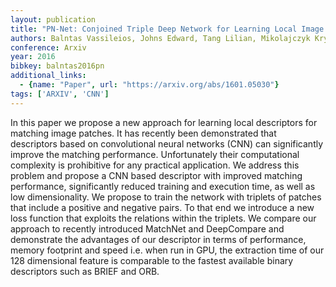```yaml
---
layout: publication
title: "PN-Net: Conjoined Triple Deep Network for Learning Local Image Descriptors"
authors: Balntas Vassileios, Johns Edward, Tang Lilian, Mikolajczyk Krystian
conference: Arxiv
year: 2016
bibkey: balntas2016pn
additional_links:
  - {name: "Paper", url: "https://arxiv.org/abs/1601.05030"}
tags: ['ARXIV', 'CNN']
---
```

In this paper we propose a new approach for learning local descriptors for matching image patches. It has recently been demonstrated that descriptors based on convolutional neural networks (CNN) can significantly improve the matching performance. Unfortunately their computational complexity is prohibitive for any practical application. We address this problem and propose a CNN based descriptor with improved matching performance, significantly reduced training and execution time, as well as low dimensionality. We propose to train the network with triplets of patches that include a positive and negative pairs. To that end we introduce a new loss function that exploits the relations within the triplets. We compare our approach to recently introduced MatchNet and DeepCompare and demonstrate the advantages of our descriptor in terms of performance, memory footprint and speed i.e. when run in GPU, the extraction time of our 128 dimensional feature is comparable to the fastest available binary descriptors such as BRIEF and ORB.
